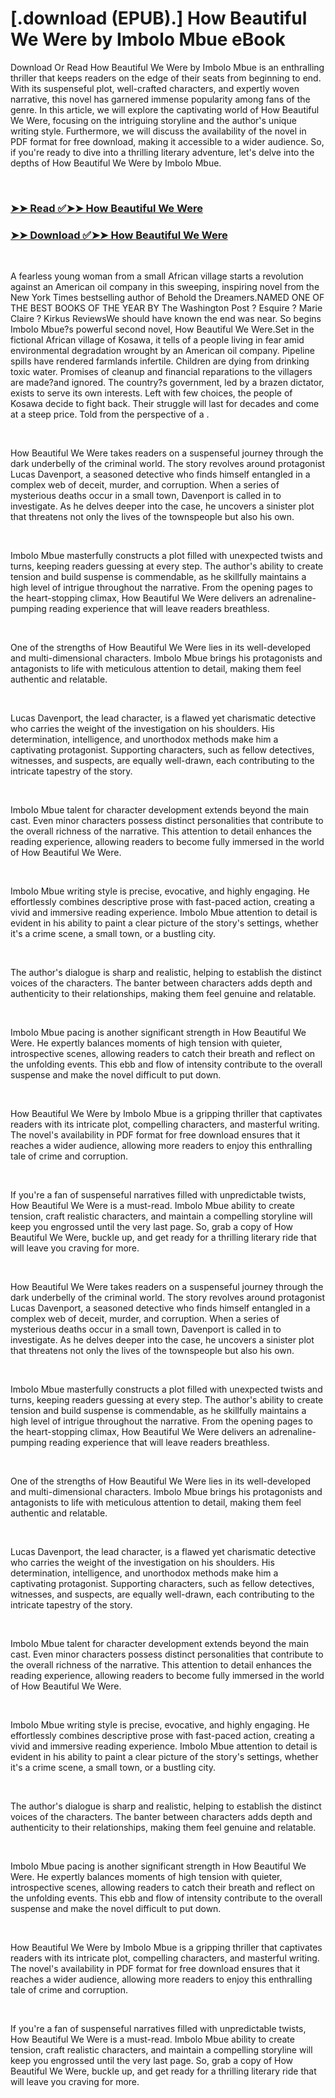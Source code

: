 # [.download (EPUB).] How Beautiful We Were by Imbolo Mbue eBook

<p>Download Or Read How Beautiful We Were by Imbolo Mbue is an enthralling thriller that keeps readers on the edge of their seats from beginning to end. With its suspenseful plot, well-crafted characters, and expertly woven narrative, this novel has garnered immense popularity among fans of the genre. In this article, we will explore the captivating world of How Beautiful We Were, focusing on the intriguing storyline and the author's unique writing style. Furthermore, we will discuss the availability of the novel in PDF format for free download, making it accessible to a wider audience. So, if you're ready to dive into a thrilling literary adventure, let's delve into the depths of How Beautiful We Were by Imbolo Mbue.</p>
<p>&nbsp;</p>

### [➤➤ Read ✅➤➤ How Beautiful We Were](https://realpdfbooksdrive.blogspot.com/id/59683998)

### [➤➤ Download ✅➤➤ How Beautiful We Were](https://realpdfbooksdrive.blogspot.com/id/59683998)

<p>&nbsp;</p>
<p>A fearless young woman from a small African village starts a revolution against an American oil company in this sweeping, inspiring novel from the New York Times bestselling author of Behold the Dreamers.NAMED ONE OF THE BEST BOOKS OF THE YEAR BY The Washington Post ? Esquire ? Marie Claire ? Kirkus ReviewsWe should have known the end was near. So begins Imbolo Mbue?s powerful second novel, How Beautiful We Were.Set in the fictional African village of Kosawa, it tells of a people living in fear amid environmental degradation wrought by an American oil company. Pipeline spills have rendered farmlands infertile. Children are dying from drinking toxic water. Promises of cleanup and financial reparations to the villagers are made?and ignored. The country?s government, led by a brazen dictator, exists to serve its own interests. Left with few choices, the people of Kosawa decide to fight back. Their struggle will last for decades and come at a steep price. Told from the perspective of a .</p>
<p>&nbsp;</p>
<p>How Beautiful We Were takes readers on a suspenseful journey through the dark underbelly of the criminal world. The story revolves around protagonist Lucas Davenport, a seasoned detective who finds himself entangled in a complex web of deceit, murder, and corruption. When a series of mysterious deaths occur in a small town, Davenport is called in to investigate. As he delves deeper into the case, he uncovers a sinister plot that threatens not only the lives of the townspeople but also his own.</p>
<p>&nbsp;</p>
<p>Imbolo Mbue masterfully constructs a plot filled with unexpected twists and turns, keeping readers guessing at every step. The author's ability to create tension and build suspense is commendable, as he skillfully maintains a high level of intrigue throughout the narrative. From the opening pages to the heart-stopping climax, How Beautiful We Were delivers an adrenaline-pumping reading experience that will leave readers breathless.</p>
<p>&nbsp;</p>
<p>One of the strengths of How Beautiful We Were lies in its well-developed and multi-dimensional characters. Imbolo Mbue brings his protagonists and antagonists to life with meticulous attention to detail, making them feel authentic and relatable.</p>
<p>&nbsp;</p>
<p>Lucas Davenport, the lead character, is a flawed yet charismatic detective who carries the weight of the investigation on his shoulders. His determination, intelligence, and unorthodox methods make him a captivating protagonist. Supporting characters, such as fellow detectives, witnesses, and suspects, are equally well-drawn, each contributing to the intricate tapestry of the story.</p>
<p>&nbsp;</p>
<p>Imbolo Mbue talent for character development extends beyond the main cast. Even minor characters possess distinct personalities that contribute to the overall richness of the narrative. This attention to detail enhances the reading experience, allowing readers to become fully immersed in the world of How Beautiful We Were.</p>
<p>&nbsp;</p>
<p>Imbolo Mbue writing style is precise, evocative, and highly engaging. He effortlessly combines descriptive prose with fast-paced action, creating a vivid and immersive reading experience. Imbolo Mbue attention to detail is evident in his ability to paint a clear picture of the story's settings, whether it's a crime scene, a small town, or a bustling city.</p>
<p>&nbsp;</p>
<p>The author's dialogue is sharp and realistic, helping to establish the distinct voices of the characters. The banter between characters adds depth and authenticity to their relationships, making them feel genuine and relatable.</p>
<p>&nbsp;</p>
<p>Imbolo Mbue pacing is another significant strength in How Beautiful We Were. He expertly balances moments of high tension with quieter, introspective scenes, allowing readers to catch their breath and reflect on the unfolding events. This ebb and flow of intensity contribute to the overall suspense and make the novel difficult to put down.</p>
<p>&nbsp;</p>
<p>How Beautiful We Were by Imbolo Mbue is a gripping thriller that captivates readers with its intricate plot, compelling characters, and masterful writing. The novel's availability in PDF format for free download ensures that it reaches a wider audience, allowing more readers to enjoy this enthralling tale of crime and corruption.</p>
<p>&nbsp;</p>
<p>If you're a fan of suspenseful narratives filled with unpredictable twists, How Beautiful We Were is a must-read. Imbolo Mbue ability to create tension, craft realistic characters, and maintain a compelling storyline will keep you engrossed until the very last page. So, grab a copy of How Beautiful We Were, buckle up, and get ready for a thrilling literary ride that will leave you craving for more.</p>
<p>&nbsp;</p>
<p>How Beautiful We Were takes readers on a suspenseful journey through the dark underbelly of the criminal world. The story revolves around protagonist Lucas Davenport, a seasoned detective who finds himself entangled in a complex web of deceit, murder, and corruption. When a series of mysterious deaths occur in a small town, Davenport is called in to investigate. As he delves deeper into the case, he uncovers a sinister plot that threatens not only the lives of the townspeople but also his own.</p>
<p>&nbsp;</p>
<p>Imbolo Mbue masterfully constructs a plot filled with unexpected twists and turns, keeping readers guessing at every step. The author's ability to create tension and build suspense is commendable, as he skillfully maintains a high level of intrigue throughout the narrative. From the opening pages to the heart-stopping climax, How Beautiful We Were delivers an adrenaline-pumping reading experience that will leave readers breathless.</p>
<p>&nbsp;</p>
<p>One of the strengths of How Beautiful We Were lies in its well-developed and multi-dimensional characters. Imbolo Mbue brings his protagonists and antagonists to life with meticulous attention to detail, making them feel authentic and relatable.</p>
<p>&nbsp;</p>
<p>Lucas Davenport, the lead character, is a flawed yet charismatic detective who carries the weight of the investigation on his shoulders. His determination, intelligence, and unorthodox methods make him a captivating protagonist. Supporting characters, such as fellow detectives, witnesses, and suspects, are equally well-drawn, each contributing to the intricate tapestry of the story.</p>
<p>&nbsp;</p>
<p>Imbolo Mbue talent for character development extends beyond the main cast. Even minor characters possess distinct personalities that contribute to the overall richness of the narrative. This attention to detail enhances the reading experience, allowing readers to become fully immersed in the world of How Beautiful We Were.</p>
<p>&nbsp;</p>
<p>Imbolo Mbue writing style is precise, evocative, and highly engaging. He effortlessly combines descriptive prose with fast-paced action, creating a vivid and immersive reading experience. Imbolo Mbue attention to detail is evident in his ability to paint a clear picture of the story's settings, whether it's a crime scene, a small town, or a bustling city.</p>
<p>&nbsp;</p>
<p>The author's dialogue is sharp and realistic, helping to establish the distinct voices of the characters. The banter between characters adds depth and authenticity to their relationships, making them feel genuine and relatable.</p>
<p>&nbsp;</p>
<p>Imbolo Mbue pacing is another significant strength in How Beautiful We Were. He expertly balances moments of high tension with quieter, introspective scenes, allowing readers to catch their breath and reflect on the unfolding events. This ebb and flow of intensity contribute to the overall suspense and make the novel difficult to put down.</p>
<p>&nbsp;</p>
<p>How Beautiful We Were by Imbolo Mbue is a gripping thriller that captivates readers with its intricate plot, compelling characters, and masterful writing. The novel's availability in PDF format for free download ensures that it reaches a wider audience, allowing more readers to enjoy this enthralling tale of crime and corruption.</p>
<p>&nbsp;</p>
<p>If you're a fan of suspenseful narratives filled with unpredictable twists, How Beautiful We Were is a must-read. Imbolo Mbue ability to create tension, craft realistic characters, and maintain a compelling storyline will keep you engrossed until the very last page. So, grab a copy of How Beautiful We Were, buckle up, and get ready for a thrilling literary ride that will leave you craving for more.</p>
<p>&nbsp;</p>
